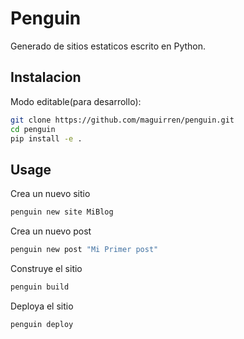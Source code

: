 # Penguin

Generado de sitios estaticos escrito en Python.

## Instalacion

Modo editable(para desarrollo):

```bash
git clone https://github.com/maguirren/penguin.git
cd penguin
pip install -e .
```

## Usage

Crea un nuevo sitio
```bash
penguin new site MiBlog
```

Crea un nuevo post
```bash
penguin new post "Mi Primer post"
```

Construye el sitio
```bash
penguin build
```

Deploya el sitio
```bash
penguin deploy
```
